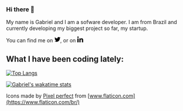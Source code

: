 ### Hi there 👋

My name is Gabriel and I am a sofware developer. I am from Brazil and currently developing my biggest project so far, my startup.  

You can find me on [<img src="./icons/twitter.png" height="16">](https://twitter.com/gabrielnsd), or on [<img src="./icons/linkedin.png">](https://www.linkedin.com/in/gabrielnsdantas/?locale=en_US)



<!-- Links to social media -->

[3]: https://www.linkedin.com/in/gabrielnsdantas/?locale=en_US

<!--
**GabrielNSD/GabrielNSD** is a ✨ _special_ ✨ repository because its `README.md` (this file) appears on your GitHub profile.

Here are some ideas to get you started:

- 🔭 I’m currently working on ...
- 🌱 I’m currently learning ...
- 👯 I’m looking to collaborate on ...
- 🤔 I’m looking for help with ...
- 💬 Ask me about ...
- 📫 How to reach me: ...
- 😄 Pronouns: ...
- ⚡ Fun fact: ...
-->

## What I have been coding lately:  

[![Top Langs](https://github-readme-stats.vercel.app/api/top-langs/?username=gabrielnsd&layout=compact&exclude_repo=Simpatibot&hide=html&langs_count=6)](https://github.com/gabrielnsd/github-readme-stats)


[![Gabriel's wakatime stats](https://github-readme-stats.vercel.app/api/wakatime?username=gabrielnsd)](https://github.com/anuraghazra/github-readme-stats)


Icons made by [Pixel perfect](https://www.flaticon.com/br/autores/pixel-perfect) from [www.flaticon.com](https://www.flaticon.com/br/) 